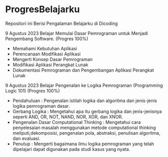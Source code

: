 # ProgresBelajarku
Repositori ini Berisi Pengalaman Belajarku di Dicoding

9 Agustus 2023 
Belajar Memulai Dasar Pemrograman untuk Menjadi Pengembang Software. (Progres 100%)

* Memahami Kebutuhan Aplikasi
* Perencanaan Modifikasi Aplikasi
* Mengerti Konsep Dasar Pemrograman
* Modifikasi Aplikasi Perangkat Lunak
* Dokumentasi Pemrograman dan Pengembangan Aplikasi Perangkat Lunak

9 Agustus 2023 
Belajar Pengenalan ke Logika Pemrograman (Programming Logic 101) (Progres 100%)

* Pendahuluan : Pengenalan istilah logika dan algoritma dan jenis-jenis logika pemrograman dasar. 
* Gerbang Logika : Mengetahui apa itu gerbang logika dan jenis-jenisnya seperti AND, OR, NOT, NAND, NOR, XOR, dan XNOR. 
* Pengenalan Dasar Computational Thinking : Mengetahui cara penyelesaian masalah menggunakan metode computational thinking meliputi,dekomposisi, pengenalan pola, 
  abstraksi, penulisan algoritma, dan evaluasi. 
* Penutup : Mengerti bagaimana ilmu logika pemrograman yang telah dipelajari dapat digunakan pada studi kasus yang nyata. 
